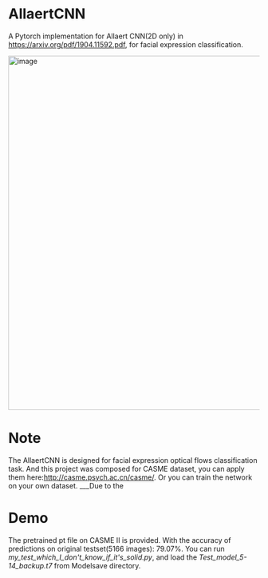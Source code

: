# AllaertCNN
A Pytorch implementation for Allaert CNN(2D only) in https://arxiv.org/pdf/1904.11592.pdf, for facial expression classification.

<img width="709" alt="image" src="https://github.com/shibbit/AllaertCNN/assets/98523803/c1caebb1-9683-477b-96d4-2e100b2497f9">

# Note
The AllaertCNN is designed for facial expression optical flows classification task. And this project was composed for CASME dataset, you can apply them here:http://casme.psych.ac.cn/casme/. Or you can train the network on your own dataset.
___Due to the 

# Demo
The pretrained pt file on CASME II is provided. With the accuracy of predictions on original testset(5166 images): 79.07%.
You can run *my_test_which_I_don't_know_if_it's_solid.py*, and load the *Test_model_5-14_backup.t7* from Modelsave directory.
